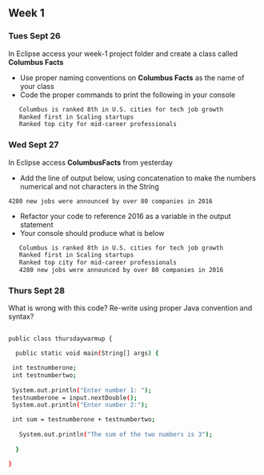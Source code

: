 ## Week 1

### Tues Sept 26

In Eclipse access your week-1 project folder and create a class called **Columbus Facts**
  - Use proper naming conventions on **Columbus Facts** as the name of your class
  - Code the proper commands to print the following in your console
 
 ```bash
    Columbus is ranked 8th in U.S. cities for tech job growth
    Ranked first in Scaling startups
    Ranked top city for mid-career professionals 
   ```
  

### Wed Sept 27

In Eclipse access **ColumbusFacts** from yesterday
  - Add the line of output below, using concatenation to make the numbers numerical and not characters in the String
  
  `4280 new jobs were announced by over 80 companies in 2016`
  
  - Refactor your code to reference 2016 as a variable in the output statement
  - Your console should produce what is below
 
 ```bash
    Columbus is ranked 8th in U.S. cities for tech job growth
    Ranked first in Scaling startups
    Ranked top city for mid-career professionals 
    4280 new jobs were announced by over 80 companies in 2016
   ```

### Thurs Sept 28

What is wrong with this code? Re-write using proper Java convention and syntax?

 ```bash
   
public class thursdaywarmup {

   public static void main(String[] args) {
 
  int testnumberone;
  int testnumbertwo;
  
  System.out.println("Enter number 1: ");
  testnumberone = input.nextDouble();
  System.out.println("Enter number 2:");
 
  int sum = testnumberone + testnumbertwo; 
   
   	System.out.println("The sum of the two numbers is 3");
   	
   }

}
   ```





<!---
this is a comment
-->
